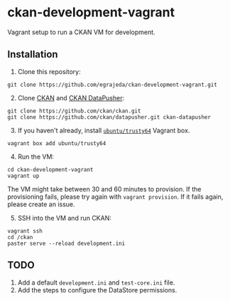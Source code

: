 # ckan-development-vagrant

Vagrant setup to run a CKAN VM for development.

## Installation

  1. Clone this repository:

  ```
  git clone https://github.com/egrajeda/ckan-development-vagrant.git
  ```

  2. Clone [CKAN](https://github.com/ckan/ckan) and [CKAN DataPusher](https://github.com/ckan/datapusher):
  
  ```
  git clone https://github.com/ckan/ckan.git
  git clone https://github.com/ckan/datapusher.git ckan-datapusher
  ```
  
  3. If you haven't already, install [`ubuntu/trusty64`](https://atlas.hashicorp.com/ubuntu/boxes/trusty64) Vagrant box.
  
  ```
  vagrant box add ubuntu/trusty64
  ```
  
  4. Run the VM:
  
  ```
  cd ckan-development-vagrant 
  vagrant up
  ```
  
  The VM might take between 30 and 60 minutes to provision. If the provisioning fails, please try again with
  `vagrant provision`. If it fails again, please create an issue.
  
  5. SSH into the VM and run CKAN:
  
  ```
  vagrant ssh
  cd /ckan
  paster serve --reload development.ini
  ```
  
## TODO

1. Add a default `development.ini` and `test-core.ini` file.
2. Add the steps to configure the DataStore permissions.
